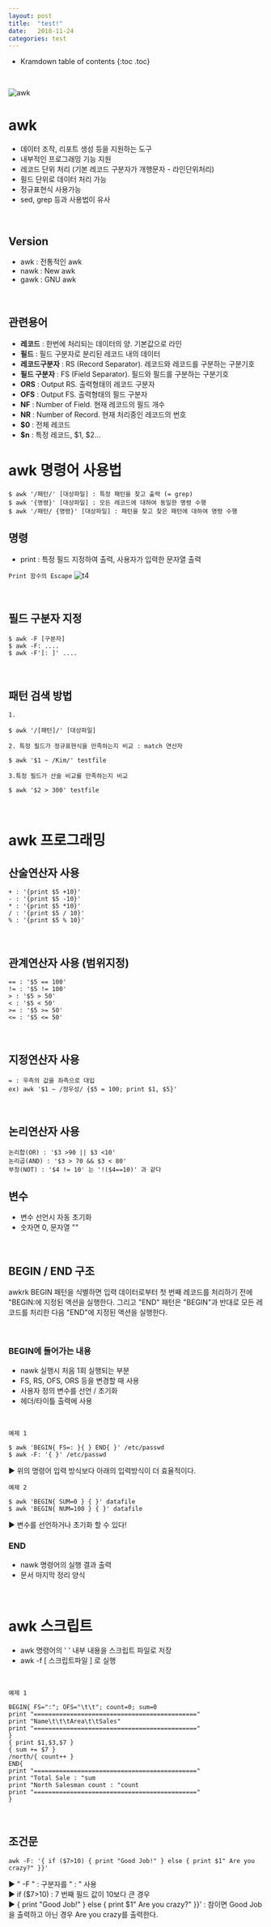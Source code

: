 ```yaml
---
layout: post
title:  "test!"
date:   2018-11-24
categories: test
---
```


* Kramdown table of contents
{:toc .toc}


<br>

![awk](https://user-images.githubusercontent.com/69279022/90589860-0b9bac00-e21a-11ea-9814-48b7b09074e7.png)

# awk
- 데이터 조작, 리포트 생성 등을 지원하는 도구
- 내부적인 프로그래밍 기능 지원
- 레코드 단위 처리 (기본 레코드 구분자가 개행문자 - 라인단위처리)
- 필드 단위로 데이터 처리 가능
- 정규표현식 사용가능
- sed, grep 등과 사용법이 유사

<br>

## Version
- awk : 전통적인 awk
- nawk : New awk 
- gawk : GNU awk

<br>

## 관련용어

- **레코드** : 한번에 처리되는 데이터의 양. 기본값으로 라인
- **필드** : 필드 구분자로 분리된 레코드 내의 데이터
- **레코드구분자** : RS (Record Separator). 레코드와 레코드를 구분하는 구분기호
- **필드 구분자** : FS (Field Separator). 필드와 필드를 구분하는 구분기호
- **ORS** : Output RS. 출력형태의 레코드 구분자
- **OFS** : Output FS. 출력형태의 필드 구분자
- **NF** : Number of Field. 현재 레코드의 필드 개수
- **NR** : Number of Record. 현재 처리중인 레코드의 번호
- **$0** : 전체 레코드 
- **$n** : 특정 레코드, $1, $2...

# awk 명령어 사용법
~~~
$ awk '/패턴/' [대상파일] : 특정 패턴을 찾고 출력 (= grep)
$ awk '{명령}' [대상파일] : 모든 레코드에 대하여 동일한 명령 수행
$ awk '/패턴/ {명령}' [대상파일] : 패턴을 찾고 찾은 패턴에 대하여 명령 수행
~~~

## 명령
- print : 특정 필드 지정하여 출력, 사용자가 입력한 문자열 출력

` Print 함수의 Escape `
![t4](https://user-images.githubusercontent.com/69279022/90688608-aa231e00-e2a9-11ea-97cf-11579aa011d6.png)

<br>

## 필드 구분자 지정
~~~
$ awk -F [구분자] 
$ awk -F: ....
$ awk -F'[: ]' ....
~~~

<br>

## 패턴 검색 방법

` 1. `
~~~
$ awk '/[패턴]/' [대상파일]
~~~
` 2. 특정 필드가 정규표현식을 만족하는지 비교 : match 연산자 `
~~~
$ awk '$1 ~ /Kim/' testfile
~~~
` 3.특정 필드가 산술 비교를 만족하는지 비교 `
~~~
$ awk '$2 > 300' testfile
~~~

<br>

# awk 프로그래밍

## 산술연산자 사용
~~~
+ : '{print $5 +10}'
- : '{print $5 -10}'
* : '{print $5 *10}'
/ : '{print $5 / 10}'
% : '{print $5 % 10}'
~~~
<br>

## 관계연산자 사용 (범위지정)
~~~
== : '$5 == 100'
!= : '$5 != 100'
> : '$5 > 50'
< : '$5 < 50'
>= : '$5 >= 50'
<= : '$5 <= 50'
~~~

<br>

## 지정연산자 사용
~~~
= : 우측의 값을 좌측으로 대입
ex) awk '$1 ~ /정우성/ {$5 = 100; print $1, $5}'
~~~

<br>

## 논리연산자 사용
~~~
논리합(OR) : '$3 >90 || $3 <10'
논리곱(AND) : '$3 > 70 && $3 < 80'
부정(NOT) : '$4 != 10' 는 '!($4==10)' 과 같다
~~~

## 변수 
- 변수 선언시 자동 초기화
- 숫자면 0, 문자열 ""

<br>

## BEGIN / END 구조

  awkrk BEGIN 패턴을 식별하면 입력 데이터로부터 첫 번째 레코드를 처리하기 전에 "BEGIN:에 지정된 액션을 실행한다. 그리고 "END" 패턴은 "BEGIN"과 반대로 모든 레코드를 처리한 다음 "END"에 지정된 액션을 실행한다.

<br>

### BEGIN에 들어가는 내용
- nawk 실행시 처음 1회 실행되는 부분
- FS, RS, OFS, ORS 등을 변경할 때 사용
- 사용자 정의 변수를 선언 / 초기화
- 헤더/타이틀 출력에 사용
<br>

` 예제 1 `
~~~
$ awk 'BEGIN{ FS=: }{ } END{ }' /etc/passwd
$ awk -F: '{ }' /etc/passwd 
~~~
▶ 위의 명령어 입력 방식보다 아래의 입력방식이 더 효율적이다.

` 예제 2 `
~~~
$ awk 'BEGIN{ SUM=0 } { }' datafile
$ awk 'BEGIN{ NUM=100 } { }' datafile
~~~
▶ 변수를 선언하거나 초기화 할 수 있다!


### END
- nawk 명령어의 실행 결과 출력
- 문서 마지막 정리 양식

<br>

# awk 스크립트
- awk 명령어의 ' ' 내부 내용을 스크립트 파일로 저장
- awk -f [ 스크립트파일 ] 로 실행

<br>

` 예제 1 `
~~~
BEGIN{ FS=":"; OFS="\t\t"; count=0; sum=0
print "============================================="
print "Name\t\t\tArea\t\tSales"
print "============================================="
}
{ print $1,$3,$7 }
{ sum += $7 }
/north/{ count++ }
END{
print "============================================="
print "Total Sale : "sum
print "North Salesman count : "count
print "============================================="
}
~~~

<br>

## 조건문
~~~
awk -F: '{ if ($7>10) { print "Good Job!" } else { print $1" Are you crazy?" }}'
~~~
▶ " -F " : 구분자를 " : " 사용    
▶ if ($7>10) : 7 번째 필드 값이 10보다 큰 경우   
▶  { print "Good Job!" } else { print $1" Are you crazy?" }}' : 참이면 Good Job을 출력하고 아닌 경우 Are you crazy를 출력한다.

